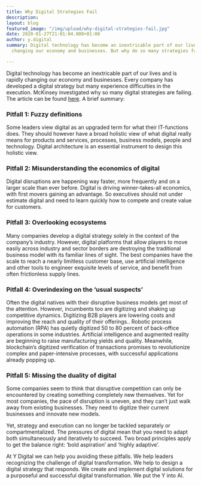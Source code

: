 ```yaml
---
title: Why Digital Strategies Fail
description: 
layout: blog
featured_image: "/img/upload/why-digital-strategies-fail.jpg"
date: 2020-01-27T21:01:04.000+01:00
author: y.digital
summary: Digital technology has become an inextricable part of our lives and is rapidly
  changing our economy and businesses. But why do so many strategies fail?

---
```

Digital technology has become an inextricable part of our lives and is rapidly changing our economy and businesses. Every company has developed a digital strategy but many experience difficulties in the execution. McKinsey investigated why so many digital strategies are failing. The article can be found [here](https://www.mckinsey.com/business-functions/mckinsey-digital/our-insights/why-digital-strategies-fail). A brief summary:

### Pitfall 1: Fuzzy definitions

Some leaders view digital as an upgraded term for what their IT-functions does. They should however have a broad holistic view of what digital really means for products and services, processes, business models, people and technology. Digital architecture is an essential instrument to design this holistic view.

### Pitfall 2: Misunderstanding the economics of digital

Digital disruptions are happening way faster, more frequently and on a larger scale than ever before. Digital is driving winner-takes-all economics, with first movers gaining an advantage. So executives should not under estimate digital and need to learn quickly how to compete and create value for customers.

### Pitfall 3: Overlooking ecosystems

Many companies develop a digital strategy solely in the context of the company’s industry. However, digital platforms that allow players to move easily across industry and sector borders are destroying the traditional business model with its familiar lines of sight. The best companies have the scale to reach a nearly limitless customer base, use artificial intelligence and other tools to engineer exquisite levels of service, and benefit from often frictionless supply lines.

### Pitfall 4: Overindexing on the ‘usual suspects’

Often the digital natives with their disruptive business models get most of the attention. However, incumbents too are digitizing and shaking up competitive dynamics. Digitizing B2B players are lowering costs and improving the reach and quality of their offerings.. Robotic process automation (RPA) has quietly digitized 50 to 80 percent of back-office operations in some industries. Artificial intelligence and augmented reality are beginning to raise manufacturing yields and quality. Meanwhile, blockchain’s digitized verification of transactions promises to revolutionize complex and paper-intensive processes, with successful applications already popping up.

### Pitfall 5: Missing the duality of digital

Some companies seem to think that disruptive competition can only be encountered by creating something completely new themselves. Yet for most companies, the pace of disruption is uneven, and they can’t just walk away from existing businesses. They need to digitize their current businesses and innovate new models.

Yet, strategy and execution can no longer be tackled separately or compartmentalized. The pressures of digital mean that you need to adapt both simultaneously and iteratively to succeed. Two broad principles apply to get the balance right: ‘bold aspiration’ and ‘highly adaptive’.

At Y Digital we can help you avoiding these pitfalls. We help leaders recognizing the challenge of digital transformation. We help to design a digital strategy that responds. We create and implement digital solutions for a purposeful and successful digital transformation. We put the Y into AI.